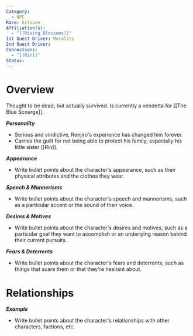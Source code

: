```yaml
---
Category:
  - NPC
Race: Kitsune
Affiliation(s):
  - "[[Rising Blossoms]]"
1st Quest Driver: Morality
2nd Quest Driver: 
Connections:
  - "[[Rin]]"
Status:
---
```


# Overview
Thought to be dead, but actually survived. Is currently a vendetta for [[The Blue Scourge]].

***Personality*** 
- Serious and vindictive, Renjiro's experience has changed him forever.
- Carries the guilt for not being able to protect his family, especially his little sister [[Rin]].

***Appearance***
- Write bullet points about the character's appearance, such as their physical attributes and the clothes they wear.

***Speech & Mannerisms***
- Write bullet points about the character's speech and mannerisms, such as a particular accent or the sound of their voice.

***Desires & Motives***
- Write bullet points about the character's desires and motives, such as a particular goal they want to accomplish or an underlying reason behind their current pursuits.

***Fears & Deterrents***
- Write bullet points about the character's fears and deterrents, such as things that scare them or that they're hesitant about.

# Relationships

***Example***
- Write bullet points about the character's relationships with other characters, factions, etc.